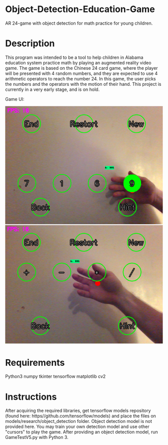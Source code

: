 # Object-Detection-Education-Game
AR 24-game with object detection for math practice for young children.

# Description
This program was intended to be a tool to help children in Alabama education system practice math by playing an augmented reality video game. The game is based on the Chinese 24 card game, where the player will be presented with 4 random numbers, and they are expected to use 4 arithmetic operators to reach the number 24. In this game, the user picks the numbers and the operators with the motion of their hand. This project is currently in a very early stage, and is on hold. 

Game UI:

![Game UI](/images/1.png)
![Game UI](/images/9.png)


# Requirements
Python3
numpy
tkinter
tensorflow
matplotlib
cv2

# Instructions
After acquiring the required libraries, get tensorflow models repository (found here: https//github.com/tensorflow/models) and place the files on models/research/object_detection folder. Object detection model is not provided here. You may train your own detection model and use other "cursors" to play the game. After providing an object detection model, run GameTestV5.py with Python 3.
